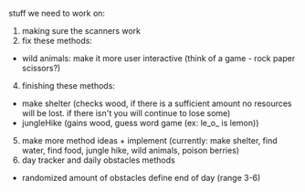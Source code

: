 stuff we need to work on: 

1) making sure the scanners work 
2) fix these methods: 
- wild animals: make it more user interactive (think of a game - rock paper scissors?) 
4) finishing these methods: 
- make shelter (checks wood, if there is a sufficient amount no resources will be lost. if there isn't you will continue to lose some)
- jungleHike (gains wood, guess word game (ex: le_o_ is lemon))
5) make more method ideas + implement (currently: make shelter, find water, find food, jungle hike, wild animals, poison berries) 
6) day tracker and daily obstacles methods 
- randomized amount of obstacles define end of day (range 3-6) 
